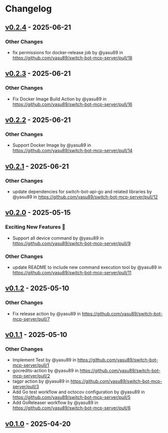 # Changelog

## [v0.2.4](https://github.com/yasu89/switch-bot-mcp-server/compare/v0.2.3...v0.2.4) - 2025-06-21
### Other Changes
- fix permissions for docker-release job by @yasu89 in https://github.com/yasu89/switch-bot-mcp-server/pull/18

## [v0.2.3](https://github.com/yasu89/switch-bot-mcp-server/compare/v0.2.2...v0.2.3) - 2025-06-21
### Other Changes
- Fix Docker Image Build Action by @yasu89 in https://github.com/yasu89/switch-bot-mcp-server/pull/16

## [v0.2.2](https://github.com/yasu89/switch-bot-mcp-server/compare/v0.2.1...v0.2.2) - 2025-06-21
### Other Changes
- Support Docker Image by @yasu89 in https://github.com/yasu89/switch-bot-mcp-server/pull/14

## [v0.2.1](https://github.com/yasu89/switch-bot-mcp-server/compare/v0.2.0...v0.2.1) - 2025-06-21
### Other Changes
- update dependencies for switch-bot-api-go and related libraries by @yasu89 in https://github.com/yasu89/switch-bot-mcp-server/pull/12

## [v0.2.0](https://github.com/yasu89/switch-bot-mcp-server/compare/v0.1.2...v0.2.0) - 2025-05-15
### Exciting New Features 🎉
- Support all device command by @yasu89 in https://github.com/yasu89/switch-bot-mcp-server/pull/9
### Other Changes
- update README to include new command execution tool by @yasu89 in https://github.com/yasu89/switch-bot-mcp-server/pull/11

## [v0.1.2](https://github.com/yasu89/switch-bot-mcp-server/compare/v0.1.1...v0.1.2) - 2025-05-10
### Other Changes
- Fix release action by @yasu89 in https://github.com/yasu89/switch-bot-mcp-server/pull/7

## [v0.1.1](https://github.com/yasu89/switch-bot-mcp-server/compare/v0.1.0...v0.1.1) - 2025-05-10
### Other Changes
- Implement Test by @yasu89 in https://github.com/yasu89/switch-bot-mcp-server/pull/1
- gocredits-action by @yasu89 in https://github.com/yasu89/switch-bot-mcp-server/pull/2
- tagpr action by @yasu89 in https://github.com/yasu89/switch-bot-mcp-server/pull/3
- Add Go test workflow and octocov configuration by @yasu89 in https://github.com/yasu89/switch-bot-mcp-server/pull/5
- Add GoReleaser workflow by @yasu89 in https://github.com/yasu89/switch-bot-mcp-server/pull/6

## [v0.1.0](https://github.com/yasu89/switch-bot-mcp-server/commits/v0.1.0) - 2025-04-20
